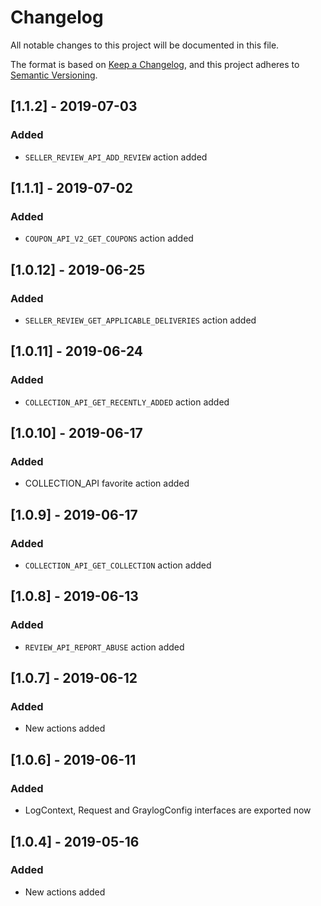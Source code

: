 # Changelog
All notable changes to this project will be documented in this file.

The format is based on [Keep a Changelog](https://keepachangelog.com/en/1.0.0/),
and this project adheres to [Semantic Versioning](https://semver.org/spec/v2.0.0.html).

## [1.1.2] - 2019-07-03
### Added
- `SELLER_REVIEW_API_ADD_REVIEW` action added

## [1.1.1] - 2019-07-02
### Added
- `COUPON_API_V2_GET_COUPONS` action added

## [1.0.12] - 2019-06-25
### Added
- `SELLER_REVIEW_GET_APPLICABLE_DELIVERIES` action added

## [1.0.11] - 2019-06-24
### Added
- `COLLECTION_API_GET_RECENTLY_ADDED` action added

## [1.0.10] - 2019-06-17
### Added
- COLLECTION_API favorite action added

## [1.0.9] - 2019-06-17
### Added
- `COLLECTION_API_GET_COLLECTION` action added

## [1.0.8] - 2019-06-13
### Added
- `REVIEW_API_REPORT_ABUSE` action added

## [1.0.7] - 2019-06-12
### Added
- New actions added

## [1.0.6] - 2019-06-11
### Added
- LogContext, Request and GraylogConfig interfaces are exported now

## [1.0.4] - 2019-05-16
### Added
- New actions added